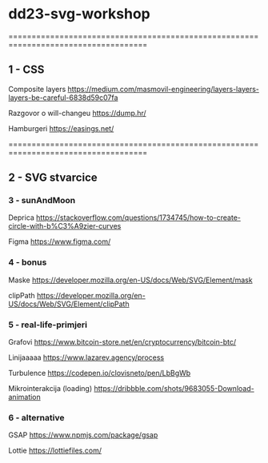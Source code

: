 # dd23-svg-workshop

====================================================================================

## 1 - CSS

Composite layers
https://medium.com/masmovil-engineering/layers-layers-layers-be-careful-6838d59c07fa

Razgovor o will-changeu
https://dump.hr/

Hamburgeri
https://easings.net/

====================================================================================

## 2 - SVG stvarcice

### 3 - sunAndMoon

Deprica
https://stackoverflow.com/questions/1734745/how-to-create-circle-with-b%C3%A9zier-curves

Figma
https://www.figma.com/

### 4 - bonus

Maske
https://developer.mozilla.org/en-US/docs/Web/SVG/Element/mask

clipPath
https://developer.mozilla.org/en-US/docs/Web/SVG/Element/clipPath

### 5 - real-life-primjeri

Grafovi
https://www.bitcoin-store.net/en/cryptocurrency/bitcoin-btc/

Linijaaaaa
https://www.lazarev.agency/process

Turbulence
https://codepen.io/clovisneto/pen/LbBgWb

Mikrointerakcija (loading)
https://dribbble.com/shots/9683055-Download-animation

### 6 - alternative

GSAP
https://www.npmjs.com/package/gsap

Lottie
https://lottiefiles.com/
